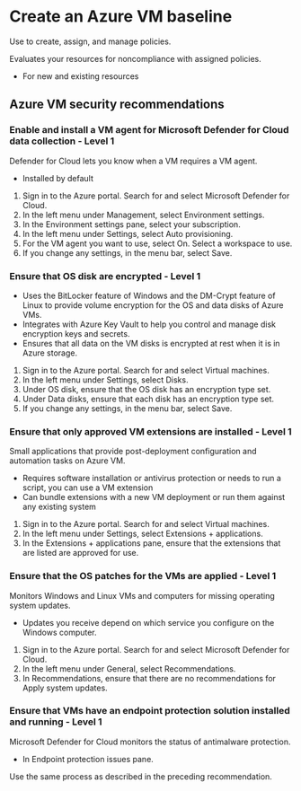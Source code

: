 # Create an Azure VM baseline

Use to create, assign, and manage policies.

Evaluates your resources for noncompliance with assigned policies.

- For new and existing resources

## Azure VM security recommendations

### Enable and install a VM agent for Microsoft Defender for Cloud data collection - Level 1

Defender for Cloud lets you know when a VM requires a VM agent.

- Installed by default

1. Sign in to the Azure portal. Search for and select Microsoft Defender for Cloud.
2. In the left menu under Management, select Environment settings.
3. In the Environment settings pane, select your subscription.
4. In the left menu under Settings, select Auto provisioning.
5. For the VM agent you want to use, select On. Select a workspace to use.
6. If you change any settings, in the menu bar, select Save.

### Ensure that OS disk are encrypted - Level 1

- Uses the BitLocker feature of Windows and the DM-Crypt feature of Linux to provide volume encryption for the OS and data disks of Azure VMs.
- Integrates with Azure Key Vault to help you control and manage disk encryption keys and secrets.
- Ensures that all data on the VM disks is encrypted at rest when it is in Azure storage.

1. Sign in to the Azure portal. Search for and select Virtual machines.
2. In the left menu under Settings, select Disks.
3. Under OS disk, ensure that the OS disk has an encryption type set.
4. Under Data disks, ensure that each disk has an encryption type set.
5. If you change any settings, in the menu bar, select Save.

### Ensure that only approved VM extensions are installed - Level 1

Small applications that provide post-deployment configuration and automation tasks on Azure VM.

- Requires software installation or antivirus protection or needs to run a script, you can use a VM extension
- Can bundle extensions with a new VM deployment or run them against any existing system

1. Sign in to the Azure portal. Search for and select Virtual machines.
2. In the left menu under Settings, select Extensions + applications.
3. In the Extensions + applications pane, ensure that the extensions that are listed are approved for use.

### Ensure that the OS patches for the VMs are applied - Level 1

Monitors Windows and Linux VMs and computers for missing operating system updates.

- Updates you receive depend on which service you configure on the Windows computer.

1. Sign in to the Azure portal. Search for and select Microsoft Defender for Cloud.
2. In the left menu under General, select Recommendations.
3. In Recommendations, ensure that there are no recommendations for Apply system updates.

### Ensure that VMs have an endpoint protection solution installed and running - Level 1

Microsoft Defender for Cloud monitors the status of antimalware protection. 

- In Endpoint protection issues pane.

Use the same process as described in the preceding recommendation.